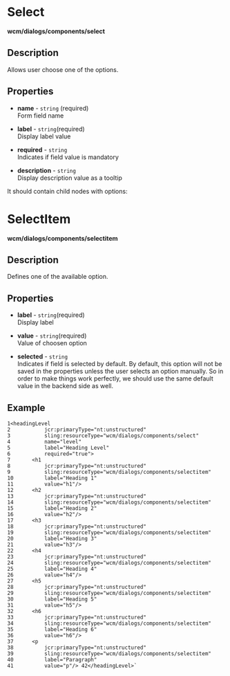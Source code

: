# Select

**wcm/dialogs/components/select**

## Description

Allows user choose one of the options.

## Properties

- **name** -  `string` (required)  
    Form field name

- **label** - `string`(required)  
    Display label value

- **required** - `string`  
    Indicates if field value is mandatory

- **description** - `string`  
    Display description value as a tooltip

It should contain child nodes with options:

# SelectItem

**wcm/dialogs/components/selectitem**

## Description

Defines one of the available option.

## Properties

- **label** - `string`(required)  
    Display label

- **value** - `string`(required)  
    Value of choosen option

- **selected** - `string`  
    Indicates if field is selected by default. By default, this option will not be saved in the properties unless the user selects an option manually. So in order to make things work perfectly, we should use the same default value in the backend side as well.

## Example

```
1<headingLevel 
2           jcr:primaryType="nt:unstructured" 
3           sling:resourceType="wcm/dialogs/components/select" 
4           name="level" 
5           label="Heading Level" 
6           required="true"> 
7       <h1 
8           jcr:primaryType="nt:unstructured" 
9           sling:resourceType="wcm/dialogs/components/selectitem" 
10          label="Heading 1" 
11          value="h1"/> 
12      <h2 
13          jcr:primaryType="nt:unstructured" 
14          sling:resourceType="wcm/dialogs/components/selectitem" 
15          label="Heading 2" 
16          value="h2"/> 
17      <h3 
18          jcr:primaryType="nt:unstructured" 
19          sling:resourceType="wcm/dialogs/components/selectitem" 
20          label="Heading 3" 
21          value="h3"/> 
22      <h4 
23          jcr:primaryType="nt:unstructured" 
24          sling:resourceType="wcm/dialogs/components/selectitem" 
25          label="Heading 4" 
26          value="h4"/> 
27      <h5 
28          jcr:primaryType="nt:unstructured" 
29          sling:resourceType="wcm/dialogs/components/selectitem" 
30          label="Heading 5" 
31          value="h5"/> 
32      <h6 
33          jcr:primaryType="nt:unstructured" 
34          sling:resourceType="wcm/dialogs/components/selectitem" 
35          label="Heading 6" 
36          value="h6"/> 
37      <p 
38          jcr:primaryType="nt:unstructured" 
39          sling:resourceType="wcm/dialogs/components/selectitem" 
40          label="Paragraph" 
41          value="p"/> 42</headingLevel>`
```
